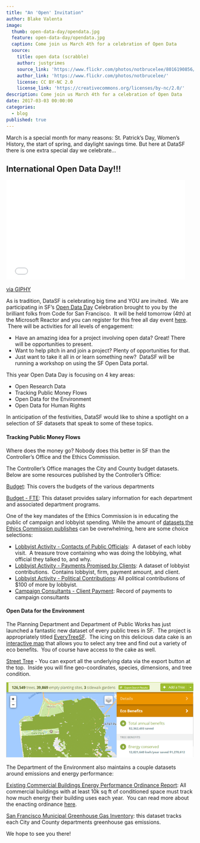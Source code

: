 ```yaml
---
title: "An 'Open' Invitation"
author: Blake Valenta
image:
  thumb: open-data-day/opendata.jpg
  feature: open-data-day/opendata.jpg
  caption: Come join us March 4th for a celebration of Open Data
  source:
    title: open data (scrabble)
    author: justgrimes
    source_link: 'https://www.flickr.com/photos/notbrucelee/8016190856/in/photolist-ddn5gb-fxK1x9-9rnTdL-ddmYSc-9S6SwT-9S9HdY-9S3XTT-9S6RaW-9S5Z5P-9S3XEp-9S68qZ-9S9GEh-9S64VV-9S8S1u-ddn5s6-ddn7sf-9S92xC-9S6S6b-9S9G1b-9S6RJ5-9S7mwJ-9S9JJ7-9S4pPi-9S5XTZ-9S9DYw-9S61fP-9S7m53-9S62ok-8Z9pht-9Ei5gW-9S9RmQ-9S6KD2-ddn4Pj-9S6VGe-9S6W3T-9S9Qqf-9S6QAT-9S5W5i-7FfmwS-9S8ZRh-9S5UWz-9S9L4A-hn2Jdr-9S6RUc-ddn5KK-9S6TdK-9S66J2-9RiG14-bVSEZQ-vyDTGZ'
    author_link: 'https://www.flickr.com/photos/notbrucelee/'
    license: CC BY-NC 2.0
    license_link: 'https://creativecommons.org/licenses/by-nc/2.0/'
description: Come join us March 4th for a celebration of Open Data
date: 2017-03-03 00:00:00
categories:
  - blog
published: true
---
```



March is a special month for many reasons: St. Patrick’s Day, Women’s History, the start of spring, and daylight savings time. But here at DataSF there is one extra special day we celebrate…

## International Open Data Day!!!

<iframe src="//giphy.com/embed/9rMvwuIpMBKU0" class="giphy-embed" allowfullscreen="" width="480" height="267" frameborder="0"></iframe>

[via GIPHY](http://giphy.com/gifs/disneypixar-pixar-disney-monsters-university-9rMvwuIpMBKU0)

As is tradition, DataSF is celebrating big time and YOU are invited. &nbsp;We are participating in SF’s [Open Data Day](https://www.meetup.com/Code-for-San-Francisco-Civic-Hack-Night/events/237515330/) Celebration brought to you by the brilliant folks from Code for San Francisco. &nbsp;It will be held tomorrow (4th) at the Microsoft Reactor and you can register for this free all day event [here](https://www.meetup.com/Code-for-San-Francisco-Civic-Hack-Night/events/237515330/). &nbsp;There will be activities for all levels of engagement:

* Have an amazing idea for a project involving open data? Great! There will be opportunities to present.
* Want to help pitch in and join a project? Plenty of opportunities for that.
* Just want to take it all in or learn something new? &nbsp;DataSF will be running a workshop on using the SF Open Data portal.

This year Open Data Day is focusing on 4 key areas:

* Open Research Data
* Tracking Public Money Flows
* Open Data for the Environment
* Open Data for Human Rights

In anticipation of the festivities, DataSF would like to shine a spotlight on a selection of SF datasets that speak to some of these topics.

#### Tracking Public Money Flows

Where does the money go? Nobody does this better in SF than the Controller’s Office and the Ethics Commission.

The Controller’s Office manages the City and County budget datasets. Below are some resources published by the Controller’s Office:

[Budget](https://data.sfgov.org/City-Management-and-Ethics/Budget/xdgd-c79v): This covers the budgets of the various departments

[Budget - FTE](https://data.sfgov.org/City-Management-and-Ethics/Budget-FTE/4zfx-f2ts): This dataset provides salary information for each department and associated department programs.

One of the key mandates of the Ethics Commission is in educating the public of campaign and lobbyist spending. While the amount of [datasets the Ethics Commission publishes](https://data.sfgov.org/browse?Department-Metrics_Publishing-Department=Ethics+Commission&amp;category=City+Management+and+Ethics&amp;limitTo=datasets) can be overwhelming, here are some choice selections:

* [Lobbyist Activity - Contacts of Public Officials](https://data.sfgov.org/City-Management-and-Ethics/Lobbyist-Activity-Contacts-of-Public-Officials/hr5m-xnxc): &nbsp;A dataset of each lobby visit. &nbsp;A treasure trove containing who was doing the lobbying, what official they talked to, and why.
* [Lobbyist Activity - Payments Promised by Clients](https://data.sfgov.org/City-Management-and-Ethics/Lobbyist-Activity-Payments-Promised-By-Clients/s2fy-y3my): A dataset of lobbyist contributions. &nbsp;Contains lobbyist, firm, payment amount, and client.
* [Lobbyist Activity - Political Contributions](https://data.sfgov.org/City-Management-and-Ethics/Lobbyist-Activity-Political-Contributions/sa8r-purn): All political contributions of $100 of more by lobbyist.
* [Campaign Consultants - Client Payment](https://data.sfgov.org/City-Management-and-Ethics/Campaign-Consultants-Client-Payments/tc9q-72uj): Record of payments to campaign consultants

#### Open Data for the Environment

The Planning Department and Department of Public Works has just launched a fantastic new dataset of every public trees in SF. &nbsp;The project is appropriately titled [EveryTreeSF](http://sf-planning.org/everytreesf-%E2%80%93-street-tree-census). &nbsp;The icing on this delicious data cake is an [interactive map](http://urbanforestmap.org/tag/everytreesf/) that allows you to select any tree and find out a variety of eco benefits. &nbsp;You of course have access to the cake as well.

[Street Tree](http://urbanforestmap.org/tag/everytreesf/) - You can export all the underlying data via the export button at the top. &nbsp;Inside you will fine geo-coordinates, species, dimensions, and tree condition.

![](/uploads/versions/everytreeweb---x----624-251x---.png)

The Department of the Environment also maintains a couple datasets around emissions and energy performance:

[Existing Commercial Buildings Energy Performance Ordinance Report](https://data.sfgov.org/Energy-and-Environment/Existing-Commercial-Buildings-Energy-Performance-O/j2j3-acqj): All commercial buildings with at least 10k sq ft of conditioned space must track how much energy their building uses each year. &nbsp;You can read more about the enacting ordinance [here](https://sfenvironment.org/energy/energy-efficiency/commercial-and-multifamily-properties/existing-commercial-buildings-energy-performance-ordinance).

[San Francisco Municipal Greenhouse Gas Inventory](https://data.sfgov.org/Energy-and-Environment/San-Francisco-Municipal-Greenhouse-Gas-Inventory/pxac-sadh): this dataset tracks each City and County departments greenhouse gas emissions.

We hope to see you there!